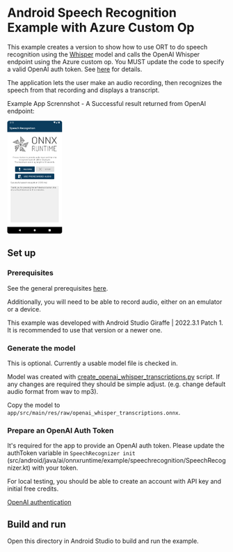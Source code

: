 # Android Speech Recognition Example with Azure Custom Op

This example creates a version to show how to use ORT to do speech recognition using the [Whisper](https://github.com/openai/whisper) model and calls the OpenAI Whisper endpoint using the Azure custom op. You MUST update the code to specify a valid OpenAI auth token. See [here](#prepare-an-openai-auth-token) for details.

The application lets the user make an audio recording, then recognizes the speech from that recording and displays a transcript.

Example App Scrennshot - A Successful result returned from OpenAI endpoint:

<img width=25% src="images/Img_successful_endpoint_res.png" alt="App Screenshot" />

## Set up

### Prerequisites

See the general prerequisites [here](../../../README.md#General-Prerequisites).

Additionally, you will need to be able to record audio, either on an emulator or a device.

This example was developed with Android Studio Giraffe | 2022.3.1 Patch 1.
It is recommended to use that version or a newer one.

### Generate the model

This is optional. Currently a usable model file is checked in.

Model was created with [create_openai_whisper_transcriptions.py](https://github.com/microsoft/onnxruntime-extensions/blob/main/test/data/azure/create_openai_whisper_transcriptions.py) script. If any changes are required they should be simple adjust. (e.g. change default audio format from wav to mp3).

Copy the model to `app/src/main/res/raw/openai_whisper_transcriptions.onnx`.

### Prepare an OpenAI Auth Token

It's required for the app to provide an OpenAI auth token. Please update the authToken variable in `SpeechRecognizer init` (src/android/java/ai/onnxruntime/example/speechrecognition/SpeechRecognizer.kt) with your token.

For local testing, you should be able to create an account with API key and initial free credits.

[OpenAI authentication](https://platform.openai.com/docs/plugins/authentication)
## Build and run

Open this directory in Android Studio to build and run the example.
